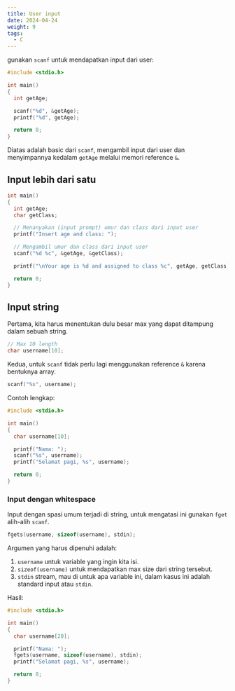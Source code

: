 ```yaml
---
title: User input
date: 2024-04-24
weight: 9
tags: 
  - C
---
```


gunakan `scanf` untuk mendapatkan input dari user:

```c
#include <stdio.h>

int main()
{
  int getAge;

  scanf("%d", &getAge);
  printf("%d", getAge);

  return 0;
}
```

Diatas adalah basic dari `scanf`, mengambil input dari user dan menyimpannya kedalam `getAge` melalui memori reference `&`.

## Input lebih dari satu

```c
int main()
{
  int getAge;
  char getClass;

  // Menanyakan (input prompt) umur dan class dari input user
  printf("Insert age and class: ");

  // Mengambil umur dan class dari input user
  scanf("%d %c", &getAge, &getClass);

  printf("\nYour age is %d and assigned to class %c", getAge, getClass);

  return 0;
}
```

## Input string

Pertama, kita harus menentukan dulu besar max yang dapat ditampung dalam sebuah string.

```c
// Max 10 length
char username[10];
```

Kedua, untuk `scanf` tidak perlu lagi menggunakan reference `&` karena bentuknya array.

```c
scanf("%s", username);
```

Contoh lengkap:

```c
#include <stdio.h>

int main()
{
  char username[10];

  printf("Nama: ");
  scanf("%s", username);
  printf("Selamat pagi, %s", username);

  return 0;
}
```

### Input dengan whitespace

Input dengan spasi umum terjadi di string, untuk mengatasi ini gunakan `fget` alih-alih `scanf`.

```c
fgets(username, sizeof(username), stdin);
```

Argumen yang harus dipenuhi adalah:
 1. `username` untuk variable yang ingin kita isi.
 2. `sizeof(username)` untuk mendapatkan max size dari string tersebut.
 3. `stdin` stream, mau di untuk apa variable ini, dalam kasus ini adalah standard input atau `stdin`.

Hasil:

```c
#include <stdio.h>

int main()
{
  char username[20];

  printf("Nama: ");
  fgets(username, sizeof(username), stdin);
  printf("Selamat pagi, %s", username);

  return 0;
}
```